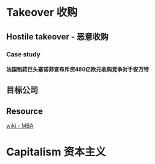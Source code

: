 # Takeover 收购
## Hostile takeover - 恶意收购
### Case study
#### 法国制药巨头塞诺菲宣布斥资480亿欧元收购竞争对手安万特
## 目标公司



## Resource
[wiki - MBA](https://wiki.mbalib.com/wiki/%E6%81%B6%E6%84%8F%E6%94%B6%E8%B4%AD)

# Capitalism 资本主义